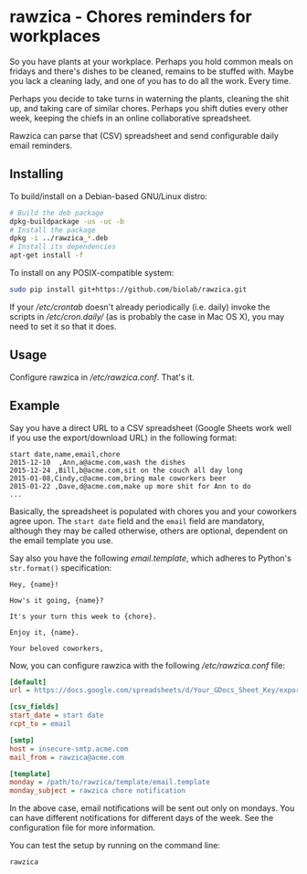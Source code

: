 rawzica - Chores reminders for workplaces
=========================================

So you have plants at your workplace. Perhaps you hold common meals on
fridays and there's dishes to be cleaned, remains to be stuffed with.
Maybe you lack a cleaning lady, and one of you has to do all the work.
Every time.

Perhaps you decide to take turns in waterning the plants, cleaning the shit up,
and taking care of similar chores. Perhaps you shift duties every other week,
keeping the chiefs in an online collaborative spreadsheet.

Rawzica can parse that (CSV) spreadsheet and send configurable daily
email reminders. 


Installing
----------
To build/install on a Debian-based GNU/Linux distro:

```bash
# Build the deb package
dpkg-buildpackage -us -uc -b
# Install the package
dpkg -i ../rawzica_*.deb
# Install its dependencies
apt-get install -f
```

To install on any POSIX-compatible system:

```bash
sudo pip install git+https://github.com/biolab/rawzica.git
```

If your _/etc/crontab_ doesn't already periodically (i.e. daily) invoke the
scripts in _/etc/cron.daily/_ (as is probably the case in Mac OS X), you may
need to set it so that it does.

Usage
-----
Configure rawzica in _/etc/rawzica.conf_. That's it.


Example
-------
Say you have a direct URL to a CSV spreadsheet (Google Sheets work well if
you use the export/download URL) in the following format:

```text
start date,name,email,chore
2015-12-10  ,Ann,a@acme.com,wash the dishes
2015-12-24 ,Bill,b@acme.com,sit on the couch all day long
2015-01-08,Cindy,c@acme.com,bring male coworkers beer
2015-01-22 ,Dave,d@acme.com,make up more shit for Ann to do
...
```

Basically, the spreadsheet is populated with chores you and your coworkers
agree upon. The `start date` field and the `email` field are mandatory,
although they may be called otherwise, others are optional, dependent on the
email template you use.

Say also you have the following _email.template_, which adheres to Python's
`str.format()` specification:

```text
Hey, {name}!

How's it going, {name}?

It's your turn this week to {chore}.

Enjoy it, {name}.

Your beloved coworkers,
```

Now, you can configure rawzica with the following _/etc/rawzica.conf_ file:

```ini
[default]
url = https://docs.google.com/spreadsheets/d/Your_GDocs_Sheet_Key/export?format=csv&gid=0

[csv_fields]
start_date = start date
rcpt_to = email

[smtp]
host = insecure-smtp.acme.com
mail_from = rawzica@acme.com

[template]
monday = /path/to/rawzica/template/email.template
monday_subject = rawzica chore notification
```

In the above case, email notifications will be sent out only on mondays.
You can have different notifications for different days of the week. See the
configuration file for more information.

You can test the setup by running on the command line:
```bash
rawzica
```
